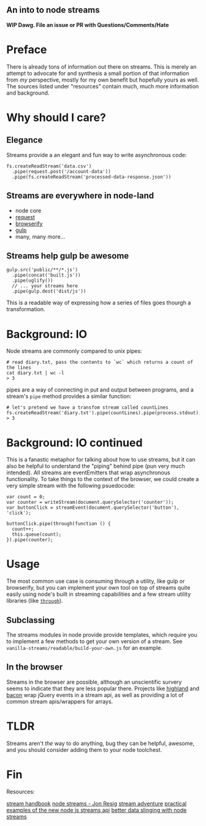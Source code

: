 An into to node streams
---

**WIP Dawg. File an issue or PR with Questions/Comments/Hate**

# Preface

There is already tons of information out there on streams. This is merely an attempt to advocate for and synthesis a small portion of that information from _my_ perspective, mostly for my own benefit but hopefully yours as well. The sources listed under "resources" contain much, much more information and background.

# Why should I care?

## Elegance

Streams provide a an elegant and fun way to write asynchronous code:

    fs.createReadStream('data.csv')
      .pipe(request.post('/account-data'))
      .pipe(fs.createReadStream('processed-data-response.json'))


## Streams are everywhere in node-land

  - node core
  - [request](https://github.com/request/request)
  - [browserify](https://github.com/substack/node-browserify)
  - [gulp](https://github.com/gulpjs/gulp)
  - many, many more...

## Streams help gulp be awesome

    gulp.src('public/**/*.js')
      .pipe(concat('built.js'))
      .pipe(uglify())
      // ... your streams here
      .pipe(gulp.dest('dist/js'))

This is a readable way of expressing how a series of files goes thourgh a transformation.

# Background: IO

Node streams are commonly compared to unix pipes:

    # read diary.txt, pass the contents to `wc` which returns a count of the lines
    cat diary.txt | wc -l
    > 3

pipes are a way of connecting in put and output between programs, and a stream's `pipe` method provides a similar function:

    # let's pretend we have a transfom stream called countLines
    fs.createReadStream('diary.txt').pipe(countLines).pipe(process.stdout);
    > 3

# Background: IO continued

This is a fanastic metaphor for talking about how to use streams, but it can also be helpful to understand the "piping" behind pipe (pun very much intended). All streams are eventEmitters that wrap asynchronous functionality. To take things to the context of the browser, we could create a very simple stream with the following psuedocode:

    var count = 0;
    var counter = writeStream(document.querySelector('counter'));
    var buttonClick = streamEvent(document.querySelector('button'), 'click');

    buttonClick.pipe(through(function () {
      count++;
      this.queue(count);
    }).pipe(counter);


# Usage

The most common use case is consuming through a utility, like gulp or browserify, but you can implement your own tool on top of streams quite easily using node's built in streaming capabilities and a few stream utility libraries (like [`through`](https://github.com/rvagg/through2)).

## Subclassing

The streams modules in node provide provide templates, which require you to implement a few methods to get your own version of a stream. See `vanilla-streams/readable/build-your-own.js` for an example.

## In the browser

Streams in the browser are possible, although an unscientific survery seems to indicate that they are less popular there. Projects like [highland](http://highlandjs.org/) and [bacon](https://baconjs.github.io/) wrap jQuery events in a stream api, as well as providing a lot of common stream apis/wrappers for arrays.

# TLDR

Streams aren't _the_ way to do anything, bug they can be helpful, awesome, and you should consider adding them to your node toolchest.

# Fin

Resources:

[stream handbook](https://github.com/substack/stream-handbook)
[node streams - Jon Resig](http://nodestreams.com/)
[stream adventure](https://github.com/substack/stream-adventure)
[practical examples of the new node js streams api](http://strongloop.com/strongblog/practical-examples-of-the-new-node-js-streams-api/)
[better data slinging with node streams](http://loose-bits.com/2012/08/02/nodejs-read-write-streams-pipes.html)
